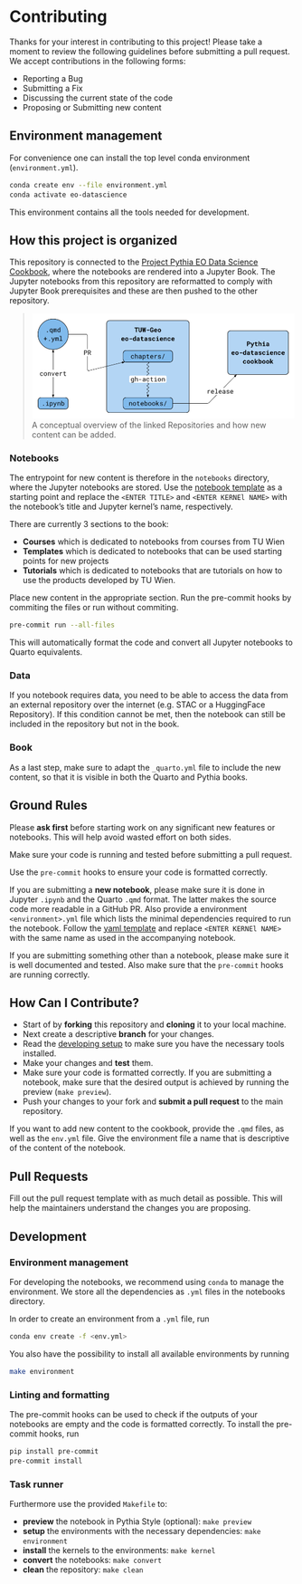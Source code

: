 # Contributing

Thanks for your interest in contributing to this project! Please take a
moment to review the following guidelines before submitting a pull
request. We accept contributions in the following forms:

- Reporting a Bug
- Submitting a Fix
- Discussing the current state of the code
- Proposing or Submitting new content

## Environment management

For convenience one can install the top level conda environment
(`environment.yml`).

```bash
conda create env --file environment.yml
conda activate eo-datascience
```

This environment contains all the tools needed for development.

## How this project is organized

This repository is connected to the [Project Pythia EO Data Science
Cookbook](https://github.com/ProjectPythia/eo-datascience-cookbook),
where the notebooks are rendered into a Jupyter Book. The Jupyter
notebooks from this repository are reformatted to comply with Jupyter
Book prerequisites and these are then pushed to the other repository.

> ![](assets/cookbook.png) A conceptual overview of the linked
> Repositories and how new content can be added.

### Notebooks

The entrypoint for new content is therefore in the `notebooks`
directory, where the Jupyter notebooks are stored. Use the [notebook
template](https://github.com/TUW-GEO/eo-datascience/tree/0a455daf92f034795a6005549a3b04b1d787393b/assets/template.ipynb)
as a starting point and replace the `<ENTER TITLE>` and
`<ENTER KERNEl NAME>` with the notebook’s title and Jupyter kernel’s
name, respectively.

There are currently 3 sections to the book:

- **Courses** which is dedicated to notebooks from courses from TU Wien
- **Templates** which is dedicated to notebooks that can be used
  starting points for new projects
- **Tutorials** which is dedicated to notebooks that are tutorials on
  how to use the products developed by TU Wien.

Place new content in the appropriate section. Run the pre-commit hooks
by commiting the files or run without commiting.

```bash
pre-commit run --all-files
```

This will automatically format the code and convert all Jupyter
notebooks to Quarto equivalents.

### Data

If you notebook requires data, you need to be able to access the data
from an external repository over the internet (e.g. STAC or a
HuggingFace Repository). If this condition cannot be met, then the
notebook can still be included in the repository but not in the book.

### Book

As a last step, make sure to adapt the `_quarto.yml` file to include the
new content, so that it is visible in both the Quarto and Pythia books.

## Ground Rules

Please **ask first** before starting work on any significant new
features or notebooks. This will help avoid wasted effort on both sides.

Make sure your code is running and tested before submitting a pull
request.

Use the `pre-commit` hooks to ensure your code is formatted correctly.

If you are submitting a **new notebook**, please make sure it is done in
Jupyter `.ipynb` and the Quarto `.qmd` format. The latter makes the
source code more readable in a GitHub PR. Also provide a environment
`<environment>.yml` file which lists the minimal dependencies required
to run the notebook. Follow the [yaml
template](https://github.com/TUW-GEO/eo-datascience/tree/0a455daf92f034795a6005549a3b04b1d787393b/assets/template.yml)
and replace `<ENTER KERNEl NAME>` with the same name as used in the
accompanying notebook.

If you are submitting something other than a notebook, please make sure
it is well documented and tested. Also make sure that the `pre-commit`
hooks are running correctly.

## How Can I Contribute?

- Start of by **forking** this repository and **cloning** it to your
  local machine.
- Next create a descriptive **branch** for your changes.
- Read the [developing setup](#setting-up-for-developing) to make sure
  you have the necessary tools installed.
- Make your changes and **test** them.
- Make sure your code is formatted correctly. If you are submitting a
  notebook, make sure that the desired output is achieved by running the
  preview (`make preview`).
- Push your changes to your fork and **submit a pull request** to the
  main repository.

If you want to add new content to the cookbook, provide the `.qmd`
files, as well as the `env.yml` file. Give the environment file a name
that is descriptive of the content of the notebook.

## Pull Requests

Fill out the pull request template with as much detail as possible. This
will help the maintainers understand the changes you are proposing.

## Development

### Environment management

For developing the notebooks, we recommend using `conda` to manage the
environment. We store all the dependencies as `.yml` files in the
notebooks directory.

In order to create an environment from a `.yml` file, run

```bash
conda env create -f <env.yml>
```

You also have the possibility to install all available environments by
running

```bash
make environment
```

### Linting and formatting

The pre-commit hooks can be used to check if the outputs of your
notebooks are empty and the code is formatted correctly. To install the
pre-commit hooks, run

```bash
pip install pre-commit
pre-commit install
```

### Task runner

Furthermore use the provided `Makefile` to:

- **preview** the notebook in Pythia Style (optional): `make preview`
- **setup** the environments with the necessary dependencies:
  `make environment`
- **install** the kernels to the environments: `make kernel`
- **convert** the notebooks: `make convert`
- **clean** the repository: `make clean`
